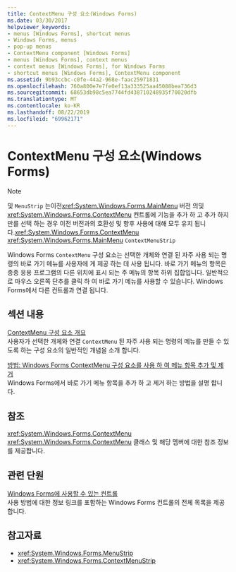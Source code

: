 ```yaml
---
title: ContextMenu 구성 요소(Windows Forms)
ms.date: 03/30/2017
helpviewer_keywords:
- menus [Windows Forms], shortcut menus
- Windows Forms, menus
- pop-up menus
- ContextMenu component [Windows Forms]
- menus [Windows Forms], context menus
- context menus [Windows Forms], for Windows Forms
- shortcut menus [Windows Forms], ContextMenu component
ms.assetid: 9b93ccbc-c0fe-44a2-968e-faac25971831
ms.openlocfilehash: 760a800e7e7fe0ef13a333525aa45088bea736d3
ms.sourcegitcommit: 68653db98c5ea7744fd438710248935f70020dfb
ms.translationtype: MT
ms.contentlocale: ko-KR
ms.lasthandoff: 08/22/2019
ms.locfileid: "69962171"
---
```

# <a name="contextmenu-component-windows-forms"></a>ContextMenu 구성 요소(Windows Forms)
> [!NOTE]
> 및 `MenuStrip` 는이전<xref:System.Windows.Forms.MainMenu> 버전 의및<xref:System.Windows.Forms.ContextMenu> 컨트롤에 기능을 추가 하 고 추가 하지만를 선택 하는 경우 이전 버전과의 호환성 및 향후 사용에 대해 모두 유지 됩니다.<xref:System.Windows.Forms.ContextMenu> <xref:System.Windows.Forms.MainMenu> `ContextMenuStrip`  
  
 Windows Forms `ContextMenu` 구성 요소는 선택한 개체와 연결 된 자주 사용 되는 명령의 바로 가기 메뉴를 사용자에 게 제공 하는 데 사용 됩니다. 바로 가기 메뉴의 항목은 종종 응용 프로그램의 다른 위치에 표시 되는 주 메뉴의 항목 하위 집합입니다. 일반적으로 마우스 오른쪽 단추를 클릭 하 여 바로 가기 메뉴를 사용할 수 있습니다. Windows Forms에서 다른 컨트롤과 연결 됩니다.  
  
## <a name="in-this-section"></a>섹션 내용  
 [ContextMenu 구성 요소 개요](contextmenu-component-overview-windows-forms.md)  
 사용자가 선택한 개체와 연결 `ContextMenu` 된 자주 사용 되는 명령의 메뉴를 만들 수 있도록 하는 구성 요소의 일반적인 개념을 소개 합니다.  
  
 [방법: Windows Forms ContextMenu 구성 요소를 사용 하 여 메뉴 항목 추가 및 제거](add-and-remove-menu-items-with-wf-contextmenu-component.md)  
 Windows Forms에서 바로 가기 메뉴 항목을 추가 하 고 제거 하는 방법을 설명 합니다.  
  
## <a name="reference"></a>참조  
 <xref:System.Windows.Forms.ContextMenu>  
 <xref:System.Windows.Forms.ContextMenu> 클래스 및 해당 멤버에 대한 참조 정보를 제공합니다.  
  
## <a name="related-sections"></a>관련 단원  
 [Windows Forms에 사용할 수 있는 컨트롤](controls-to-use-on-windows-forms.md)  
 사용 방법에 대한 정보 링크를 포함하는 Windows Forms 컨트롤의 전체 목록을 제공합니다.  
  
## <a name="see-also"></a>참고자료

- <xref:System.Windows.Forms.MenuStrip>
- <xref:System.Windows.Forms.ContextMenuStrip>
